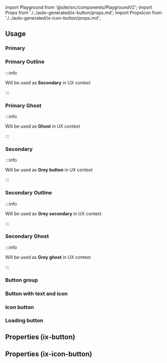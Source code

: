 import Playground from '@site/src/components/PlaygroundV2';
import Props from './../auto-generated/ix-button/props.md';
import PropsIcon from './../auto-generated/ix-icon-button/props.md';

## Usage

### Primary

<Playground
name="buttons"
examplesByName>
</Playground>

### Primary Outline

:::info

Will be used as **Secondary** in UX context

:::

<Playground
name="button-secondary"
hideInitalCodePreview
examplesByName></Playground>

### Primary Ghost

:::info

Will be used as **Ghost** in UX context

:::

<Playground
name="button-ghost"
hideInitalCodePreview
examplesByName></Playground>

### Secondary

:::info

Will be used as **Grey button** in UX context

:::

<Playground
name="button-grey"
hideInitalCodePreview
examplesByName></Playground>

### Secondary Outline

:::info

Will be used as **Grey secondary** in UX context

:::

<Playground
name="button-grey-secondary"
hideInitalCodePreview
examplesByName></Playground>

### Secondary Ghost

:::info

Will be used as **Grey ghost** in UX context

:::

<Playground
name="button-grey-ghost"
hideInitalCodePreview
examplesByName></Playground>

### Button group

<Playground
name="button-group"
hideInitalCodePreview
examplesByName></Playground>

### Button with text and icon

<Playground
name="button-text-icon"
hideInitalCodePreview
examplesByName></Playground>

### Icon button

<Playground
name="button-with-icon"
hideInitalCodePreview
examplesByName></Playground>

### Loading button

<Playground
name="button-loading"
hideInitalCodePreview
examplesByName></Playground>

## Properties (ix-button)

<Props />

## Properties (ix-icon-button)

<PropsIcon />
